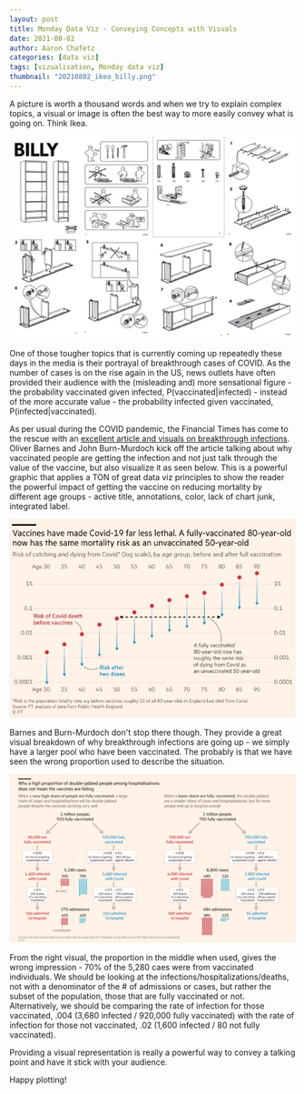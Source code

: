 ```yaml
---
layout: post
title: Monday Data Viz - Conveying Concepts with Visuals
date: 2021-08-02
author: Aaron Chafetz
categories: [data viz]
tags: [vizualisation, Monday data viz]
thumbnail: "20210802_ikea_billy.png"
---
```


A picture is worth a thousand words and when we try to explain complex topics, a visual or image is often the best way to more easily convey what is going on. Think Ikea.

![Ikea instructions](/assets/images/posts/20210802_ikea_billy.png)

One of those tougher topics that is currently coming up repeatedly these days in the media is their portrayal of breakthrough cases of COVID. As the number of cases is on the rise again in the US, news outlets have often provided their audience with the (misleading and) more sensational figure - the probability vaccinated given infected, P(vaccinated|infected)  - instead of the more accurate value - the probability infected given vaccinated, P(infected|vaccinated).

As per usual during the COVID pandemic, the Financial Times has come to the rescue with an [excellent article and visuals on breakthrough infections](https://www.ft.com/content/0f11b219-0f1b-420e-8188-6651d1e749ff). Oliver Barnes and John Burn-Murdoch kick off the article talking about why vaccinated people are getting the infection and not just talk through the value of the vaccine, but also visualize it as seen below. This is a powerful graphic that applies a TON of great data viz principles to show the reader the powerful impact of getting the vaccine on reducing mortality by different age groups - active title, annotations, color, lack of chart junk, integrated label.

![COVID mortality risk by age group pre- and post vaccine](/assets/images/posts/20210802_barns-burn-murdoch_mortality-risk-age.png)

Barnes and Burn-Murdoch don't stop there though. They provide a great visual breakdown of why breakthrough infections are going up - we simply have a larger pool who have been vaccinated. The probably is that we have seen the wrong proportion used to describe the situation. 

![Larger denominator more people infected](/assets/images/posts/20210802_barns-burn-murdoch_prop-increase-with-denom.png)

From the right visual, the proportion in the middle when used, gives the wrong impression - 70% of the 5,280 caes were from vaccinated individuals. We should be looking at the infections/hospitalizations/deaths, not with a denominator of the # of admissions or cases, but rather the subset of the population, those that are fully vaccinated or not. Alternatively, we should be comparing the rate of infection for those vaccinated, .004 (3,680 infected / 920,000 fully vaccinated) with the rate of infection for those not vaccinated, .02 (1,600 infected / 80 not fully vaccinated).

Providing a visual representation is really a powerful way to convey a talking point and have it stick with your audience.

Happy plotting!